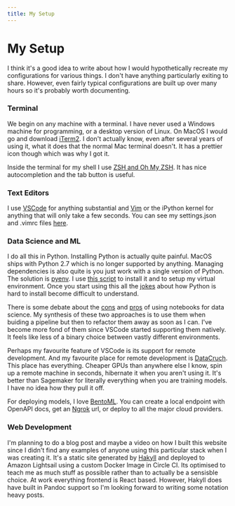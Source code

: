 ```yaml
---
title: My Setup
---
```


# My Setup

I think it's a good idea to write about how I would hypothetically recreate my configurations for various things. I don't have anything particularly exiting to share. However, even fairly typical configurations are built up over many hours so it's probably worth documenting.

### Terminal

We begin on any machine with a terminal. I have never used a Windows machine for programming, or a desktop version of Linux. On MacOS I would go and download <a href="https://iterm2.com/">iTerm2</a>. I don't actually know, even after several years of using it, what it does that the normal Mac terminal doesn't. It has a prettier icon though which was why I got it.

Inside the terminal for my shell I use <a href="https://ohmyz.sh/">ZSH and Oh My ZSH</a>. It has nice autocompletion and the tab button is useful.

### Text Editors

I use <a href="https://code.visualstudio.com/">VSCode</a> for anything substantial and <a href="https://www.vim.org/">Vim</a> or the iPython kernel for anything that will only take a few seconds. You can see my settings.json and .vimrc files [here](https://github.com/HenryDashwood/website).

### Data Science and ML

I do all this in Python. Installing Python is actually quite painful. MacOS ships with Python 2.7 which is no longer supported by anything. Managing dependencies is also quite is you just work with a single version of Python. The solution is [pyenv](https://github.com/pyenv/pyenv). I use [this script](https://github.com/HenryDashwood/dot-files/blob/master/setup_python.sh) to install it and to setup my virtual environment. Once you start using this all the [jokes](https://xkcd.com/1987/) about how Python is hard to install become difficult to understand.

There is some debate about the [cons](https://www.youtube.com/watch?v=7jiPeIFXb6U&t=1s) and [pros](https://www.youtube.com/watch?v=9Q6sLbz37gk) of using notebooks for data science. My synthesis of these two approaches is to use them when buiding a pipeline but then to refactor them away as soon as I can. I've become more fond of them since VSCode started supporting them natively. It feels like less of a binary choice between vastly different environments.

Perhaps my favourite feature of VSCode is its support for remote development. And my favourite place for remote development is [DataCruch](https://datacrunch.io/). This place has everything. Cheaper GPUs than anywhere else I know, spin up a remote machine in seconds, hibernate it when you aren't using it. It's better than Sagemaker for literally everything when you are training models. I have no idea how they pull it off.

For deploying models, I love [BentoML](https://github.com/bentoml/BentoML). You can create a local endpoint with OpenAPI docs, get an [Ngrok](https://ngrok.com/) url, or deploy to all the major cloud providers.

### Web Development

I'm planning to do a blog post and maybe a video on how I built this website since I didn't find any examples of anyone using this particular stack when I was creating it. It's a static site generated by [Hakyll](https://jaspervdj.be/hakyll/) and deployed to Amazon Lightsail using a custom Docker Image in Circle CI. Its optimised to teach me as much stuff as possible rather than to actually be a sensisble choice. At work everything frontend is React based. However, Hakyll does have built in Pandoc support so I'm looking forward to writing some notation heavy posts.
